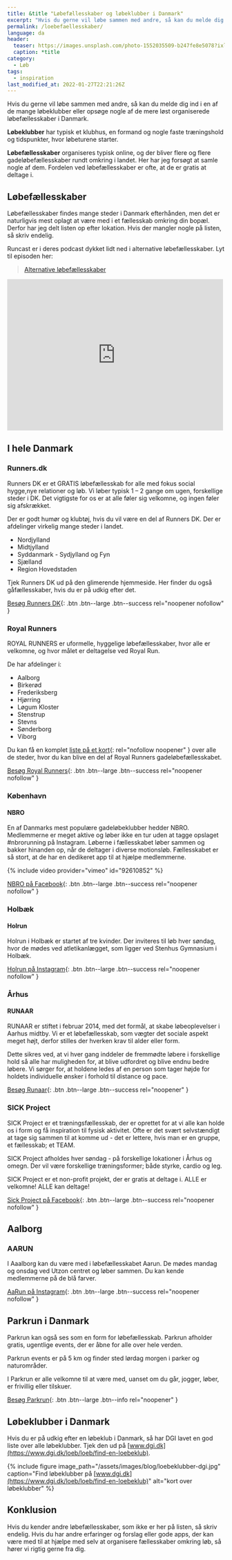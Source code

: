 ```yaml
---
title: &title "Løbefællesskaber og løbeklubber i Danmark"
excerpt: "Hvis du gerne vil løbe sammen med andre, så kan du melde dig ind i en af de mange løbeklubber eller opsøge nogle af de mere løst organiserede løbefællesskaber i Danmark."
permalink: /loebefaellesskaber/
language: da
header:
  teaser: https://images.unsplash.com/photo-1552035509-b247fe8e5078?ixlib=rb-1.2.1&ixid=MnwxMjA3fDB8MHxwaG90by1wYWdlfHx8fGVufDB8fHx8&auto=format&fit=crop&h=300&w=400&q=10
  caption: *title
category:
  - Løb
tags:
  - inspiration
last_modified_at: 2022-01-27T22:21:26Z
---
```


Hvis du gerne vil løbe sammen med andre, så kan du melde dig ind i en af de mange løbeklubber eller opsøge nogle af de mere løst organiserede løbefællesskaber i Danmark.

**Løbeklubber** har typisk et klubhus, en formand og nogle faste træningshold og tidspunkter, hvor løbeturene starter.

**Løbefællesskaber** organiseres typisk online, og der bliver flere og flere gadeløbefællesskaber rundt omkring i landet. Her har jeg forsøgt at samle nogle af dem. Fordelen ved løbefællesskaber er ofte, at de er gratis at deltage i.

## Løbefællesskaber

Løbefællesskaber findes mange steder i Danmark efterhånden, men det er naturligvis mest oplagt at være med i et fællesskab omkring din bopæl. Derfor har jeg delt listen op efter lokation. Hvis der mangler nogle på listen, så skriv endelig.

Runcast er i deres podcast dykket lidt ned i alternative løbefællesskaber. Lyt til episoden her:

<blockquote class="wp-embedded-content" data-secret="BgOKT7HHHc"><a href="https://runcast.dk/podcast/runcast-01-alternative-loebefaellesskaber/">Alternative løbefællesskaber</a></blockquote><iframe sandbox="allow-scripts" security="restricted" src="https://runcast.dk/podcast/runcast-01-alternative-loebefaellesskaber/embed/#?secret=BgOKT7HHHc" width="500" height="350" title="“Alternative løbefællesskaber” — Runcast" data-secret="BgOKT7HHHc" frameborder="0" marginwidth="0" marginheight="0" scrolling="no" class="wp-embedded-content"></iframe><script type="text/javascript">/*! This file is auto-generated */!function(c,d){"use strict";var e=!1,o=!1;if(d.querySelector)if(c.addEventListener)e=!0;if(c.wp=c.wp||{},!c.wp.receiveEmbedMessage)if(c.wp.receiveEmbedMessage=function(e){var t=e.data;if(t)if(t.secret||t.message||t.value)if(!/[^a-zA-Z0-9]/.test(t.secret)){for(var r,a,i,s=d.querySelectorAll('iframe[data-secret="'+t.secret+'"]'),n=d.querySelectorAll('blockquote[data-secret="'+t.secret+'"]'),o=0;o<n.length;o++)n[o].style.display="none";for(o=0;o<s.length;o++)if(r=s[o],e.source===r.contentWindow){if(r.removeAttribute("style"),"height"===t.message){if(1e3<(i=parseInt(t.value,10)))i=1e3;else if(~~i<200)i=200;r.height=i}if("link"===t.message)if(a=d.createElement("a"),i=d.createElement("a"),a.href=r.getAttribute("src"),i.href=t.value,i.host===a.host)if(d.activeElement===r)c.top.location.href=t.value}}},e)c.addEventListener("message",c.wp.receiveEmbedMessage,!1),d.addEventListener("DOMContentLoaded",t,!1),c.addEventListener("load",t,!1);function t(){if(!o){o=!0;for(var e,t,r,a=-1!==navigator.appVersion.indexOf("MSIE 10"),i=!!navigator.userAgent.match(/Trident.*rv:11\./),s=d.querySelectorAll("iframe.wp-embedded-content"),n=0;n<s.length;n++){if(!(r=(t=s[n]).getAttribute("data-secret")))r=Math.random().toString(36).substr(2,10),t.src+="#?secret="+r,t.setAttribute("data-secret",r);if(a||i)(e=t.cloneNode(!0)).removeAttribute("security"),t.parentNode.replaceChild(e,t);t.contentWindow.postMessage({message:"ready",secret:r},"*")}}}}(window,document);</script>

## I hele Danmark

### Runners.dk

Runners DK er et GRATIS løbefællesskab for alle med fokus social hygge,nye relationer og løb. Vi løber typisk 1 – 2 gange om ugen, forskellige steder i DK. Det vigtigste for os er at alle føler sig velkomne, og ingen føler sig afskrækket.

Der er godt humør og klubtøj, hvis du vil være en del af Runners DK. Der er afdelinger virkelig mange steder i landet.

- Nordjylland
- Midtjylland
- Syddanmark - Sydjylland og Fyn
- Sjælland
- Region Hovedstaden

Tjek Runners DK ud på den glimerende hjemmeside. Her finder du også gåfællesskaber, hvis du er på udkig efter det.

[Besøg Runners DK](https://runnersdk.dk/faellesskab/loeb/){: .btn .btn--large .btn--success rel="noopener nofollow" }

### Royal Runners

ROYAL RUNNERS er uformelle, hyggelige løbefællesskaber, hvor alle er velkomne, og hvor målet er deltagelse ved Royal Run.

De har afdelinger i:

- Aalborg
- Birkerød
- Frederiksberg
- Hjørring
- Løgum Kloster
- Stenstrup
- Stevns
- Sønderborg
- Viborg

Du kan få en komplet [liste på et kort](https://www.google.com/maps/d/u/0/viewer?mid=1PeiAQH1bhv2THCqOS3iYpqeDwzBGjqRf&ll=56.20919071343088%2C11.714309200000006&z=8){: rel="nofollow noopener" } over alle de steder, hvor du kan blive en del af Royal Runners gadeløbefællesskabet.

[Besøg Royal Runners](https://www.royalrun.dk/traen-med-os){: .btn .btn--large .btn--success rel="noopener nofollow" }

### København

#### NBRO

En af Danmarks mest populære gadeløbeklubber hedder NBRO. Medlemmerne er meget aktive og løber ikke en tur uden at tagge opslaget #nbrorunning på Instagram. Løberne i fællesskabet løber sammen og bakker hinanden op, når de deltager i diverse motionsløb. Fællesskabet er så stort, at de har en dedikeret app til at hjælpe medlemmerne.

{% include video provider="vimeo" id="92610852" %}

[NBRO på Facebook](https://www.facebook.com/groups/108900355842020/?fref=ts){: .btn .btn--large .btn--success rel="noopener nofollow" }

### Holbæk

#### Holrun

Holrun i Holbæk er startet af tre kvinder. Der inviteres til løb hver søndag, hvor de mødes ved atletikanlægget, som ligger ved Stenhus Gymnasium i Holbæk.

[Holrun på Instagram](https://www.instagram.com/holbaekrunners/?hl=da){: .btn .btn--large .btn--success rel="noopener nofollow" }

### Århus

#### RUNAAR

RUNAAR er stiftet i februar 2014, med det formål, at skabe løbeoplevelser i Aarhus midtby. Vi er et løbefællesskab, som vægter det sociale aspekt meget højt, derfor stilles der hverken krav til alder eller form.

Dette sikres ved, at vi hver gang inddeler de fremmødte løbere i forskellige hold så alle har muligheden for, at blive udfordret og blive endnu bedre løbere. Vi sørger for, at holdene ledes af en person som tager højde for holdets individuelle ønsker i forhold til distance og pace.

[Besøg Runaar](https://www.runaar.dk/){: .btn .btn--large .btn--success rel="noopener" }

### SICK Project

SICK Project er et træningsfællesskab, der er oprettet for at vi alle kan holde os i form og få inspiration til fysisk aktivitet. Ofte er det svært selvstændigt at tage sig sammen til at komme ud - det er lettere, hvis man er en gruppe, et fællesskab; et TEAM.

SICK Project afholdes hver søndag - på forskellige lokationer i Århus og omegn. Der vil være forskellige træningsformer; både styrke, cardio og leg.

SICK Project er et non-profit projekt, der er gratis at deltage i. ALLE er velkomne! ALLE kan deltage!

[Sick Project på Facebook](https://www.facebook.com/SICKProject/){: .btn .btn--large .btn--success rel="noopener nofollow" }

## Aalborg

### AARUN

I Aaalborg kan du være med i løbefællesskabet Aarun. De mødes mandag og onsdag ved Utzon centret og løber sammen. Du kan kende medlemmerne på de blå farver.

[AaRun på Instagram](https://www.instagram.com/aalborgrunners/?hl=da){: .btn .btn--large .btn--success rel="noopener nofollow" }

## Parkrun i Danmark

Parkrun kan også ses som en form for løbefællesskab. Parkrun afholder gratis, ugentlige events, der er åbne for alle over hele verden.

Parkrun events er på 5 km og finder sted lørdag morgen i parker og naturområder.

I Parkrun er alle velkomne til at være med, uanset om du går, jogger, løber, er frivillig eller tilskuer.

[Besøg Parkrun](https://www.parkrun.dk/){: .btn .btn--large .btn--info rel="noopener" }

## Løbeklubber i Danmark

Hvis du er på udkig efter en løbeklub i Danmark, så har DGI lavet en god liste over alle løbeklubber. Tjek den ud på [www.dgi.dk](https://www.dgi.dk/loeb/loeb/find-en-loebeklub).

{% include figure image_path="/assets/images/blog/loebeklubber-dgi.jpg" caption="Find løbeklubber på [www.dgi.dk](https://www.dgi.dk/loeb/loeb/find-en-loebeklub)" alt="kort over løbeklubber" %}

## Konklusion

Hvis du kender andre løbefællesskaber, som ikke er her på listen, så skriv endelig. Hvis du har andre erfaringer og forslag eller gode apps, der kan være med til at hjælpe med selv at organisere fællesskaber omkring løb, så hører vi rigtig gerne fra dig.
